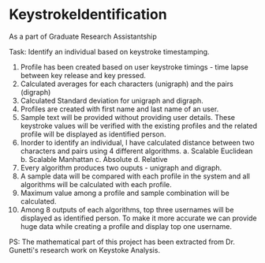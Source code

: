 # KeystrokeIdentification

As a part of Graduate Research Assistantship

Task: Identify an individual based on keystroke timestamping. 

1. Profile has been created based on user keystroke timings - time lapse between key release and key pressed.
2. Calculated averages for each characters (unigraph) and the pairs (digraph)
3. Calculated Standard deviation for unigraph and digraph.
4. Profiles are created with first name and last name of an user.
5. Sample text will be provided without providing user details. These keystroke values will be verified with the existing profiles and the related profile will be displayed as identified person.
6. Inorder to identify an individual, I have calculated distance between two characters and pairs using 4 different algorithms.
  a. Scalable Euclidean 
  b. Scalable Manhattan
  c. Absolute
  d. Relative
7. Every algorithm produces two ouputs - unigraph and digraph.
8. A sample data will be compared with each profile in the system and all algorithms will be calculated with each profile.
9. Maximum value among a profile and sample combination will be calculated. 
10. Among 8 outputs of each algorithms, top three usernames will be displayed as identified person. To make it more accurate we can provide huge data while creating a profile and display top one username.

PS: The mathematical part of this project has been extracted from Dr. Gunetti's research work on Keystoke Analysis.
